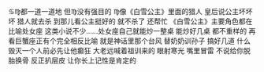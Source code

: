 ♋︎♍︎都一道一道地
但♍︎没有强目的
♍︎像《白雪公主》里面的猎人
皇后说公主坏坏坏 猎人就去杀
到那儿看公主挺好的 就不杀了 还帮忙
《白雪公主》主要角色都在比喻处女座
这类小说不少……处女座自己就能炒一整桌
能炒好几桌 都不重样的
再看巨蟹座正有个完全相反比喻 就是神话里那个台风
替奶奶训孙子 搞好几道 什么毁灭一个人前必先让他癫狂
大老远喊着祖训来的 眼射寒光 嘴里冒雷
不说给你脱胎换骨 反正扒层皮 让你长上记性是肯定的

